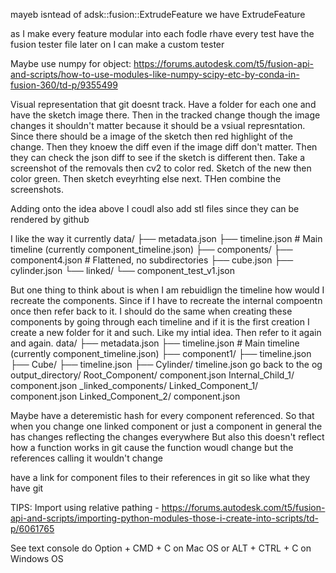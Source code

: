 
mayeb isntead of adsk::fusion::ExtrudeFeature we have ExtrudeFeature

as I make every feature modular into each fodle rhave every test have the fusion tester file
later on I can make a custom tester

Maybe use numpy for object: https://forums.autodesk.com/t5/fusion-api-and-scripts/how-to-use-modules-like-numpy-scipy-etc-by-conda-in-fusion-360/td-p/9355499


Visual representation that git doesnt track. Have a folder for each one and have the sketch image there.
Then in the tracked change though the image changes it shouldn't matter because it should be a vsiual represntation.
Since there should be a image of the sketch then red highlight of the change. Then they knoew the diff even
if the image diff don't matter. Then they can check the json diff to see if the sketch is different
then. Take a screenshot of the removals then cv2 to color red. Sketch of the new then color green.
Then sketch eveyrhting else next. THen combine the screenshots. 

Adding onto the idea above I coudl also add stl files since they can be rendered by github

I like the way it currently
data/
├── metadata.json
├── timeline.json           # Main timeline (currently component_timeline.json)
├── components/
    ├── component4.json    # Flattened, no subdirectories
    ├── cube.json
    ├── cylinder.json
└── linked/
    └── component_test_v1.json

But one thing to think about is when I am rebuidlign the timeline how would I recreate the components.
Since if I have to recreate the internal compoentn once then refer back to it. I should do the same when creating these components
by going through each timeline and if it is the first creation I create a new folder for it and such. Like my intial idea. Then refer
to it again and again.
data/
├── metadata.json
├── timeline.json           # Main timeline (currently component_timeline.json)
├── component1/
    ├── timeline.json
    ├── Cube/
        ├── timeline.json
├── Cylinder/
        timeline.json
go back to the og
output_directory/
    Root_Component/
        component.json
        Internal_Child_1/
            component.json
    _linked_components/
        Linked_Component_1/
            component.json
        Linked_Component_2/
            component.json


Maybe have a deteremistic hash for every component referenced. So that when you change one linked component or just a component in general the has changes reflecting the changes everywhere
But also this doesn't reflect how a function works in git cause the function woudl change but the references calling it wouldn't change

have a link for component files to their references in git so like what they have git


TIPS:
Import using relative pathing - https://forums.autodesk.com/t5/fusion-api-and-scripts/importing-python-modules-those-i-create-into-scripts/td-p/6061765

See text console do Option + CMD + C on Mac OS or ALT + CTRL + C on Windows OS
